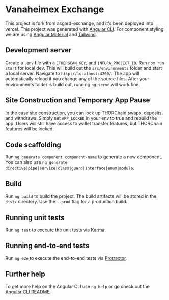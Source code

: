# Vanaheimex Exchange

This project is fork from asgard-exchange, and it's been deployed into vercel.
This project was generated with [Angular CLI](https://github.com/angular/angular-cli).
For component styling we are using [Angular Material](https://material.angular.io/) and [Tailwind](https://tailwindcss.com/docs).

## Development server

Create a `.env` file with a `ETHERSCAN_KEY`, and `INFURA_PROJECT_ID`. 
Run `npm run start` for local dev. This will build out the `src/environments` folder and start a local server.
Navigate to `http://localhost:4200/`. The app will automatically reload if you change any of the source files.
After your environments folder is build out, running `ng serve` will work fine.

## Site Construction and Temporary App Pause

In the case site construction, you can lock up THORChain swaps, deposits, and withdraws. Simply set `APP_LOCKED` in your env to true and rebuild the app. Users will still have access to wallet transfer features, but THORChain features will be locked.

## Code scaffolding

Run `ng generate component component-name` to generate a new component. You can also use `ng generate directive|pipe|service|class|guard|interface|enum|module`.

## Build

Run `ng build` to build the project. The build artifacts will be stored in the `dist/` directory. Use the `--prod` flag for a production build.

## Running unit tests

Run `ng test` to execute the unit tests via [Karma](https://karma-runner.github.io).

## Running end-to-end tests

Run `ng e2e` to execute the end-to-end tests via [Protractor](http://www.protractortest.org/).

## Further help

To get more help on the Angular CLI use `ng help` or go check out the [Angular CLI README](https://github.com/angular/angular-cli/blob/master/README.md).
